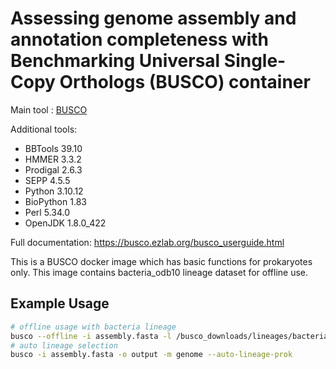 # Assessing genome assembly and annotation completeness with Benchmarking Universal Single-Copy Orthologs (BUSCO) container

Main tool : [BUSCO](https://gitlab.com/ezlab/busco/)

Additional tools:
- BBTools 39.10
- HMMER 3.3.2
- Prodigal 2.6.3
- SEPP 4.5.5
- Python 3.10.12
- BioPython 1.83
- Perl 5.34.0
- OpenJDK 1.8.0_422

Full documentation: https://busco.ezlab.org/busco_userguide.html

This is a BUSCO docker image which has basic functions for prokaryotes only. This image contains bacteria_odb10 lineage dataset for offline use.
## Example Usage
```bash
# offline usage with bacteria lineage
busco --offline -i assembly.fasta -l /busco_downloads/lineages/bacteria_odb10 -o output -m genome
# auto lineage selection
busco -i assembly.fasta -o output -m genome --auto-lineage-prok
```
